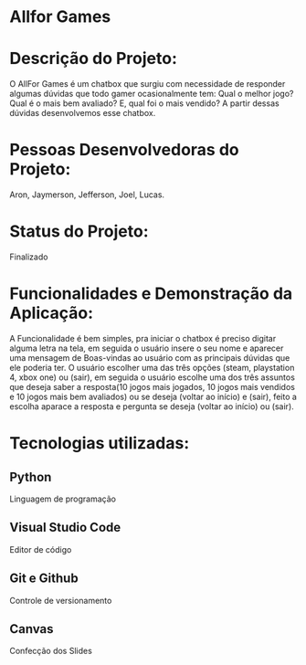 # Allfor Games

# Descrição do Projeto:
O AllFor Games é um chatbox que surgiu com necessidade de responder algumas dúvidas que todo gamer ocasionalmente tem: Qual o melhor jogo? Qual é o mais bem avaliado? E, qual foi o mais vendido?
A partir dessas dúvidas desenvolvemos esse chatbox.

# Pessoas Desenvolvedoras do Projeto:
Aron,
Jaymerson,
Jefferson,
Joel,
Lucas.

# Status do Projeto:
Finalizado

# Funcionalidades e Demonstração da Aplicação:
A Funcionalidade é bem simples, pra iniciar o chatbox é preciso digitar alguma letra na tela, em seguida o usuário insere o seu nome e aparecer uma mensagem de Boas-vindas ao usuário com as principais dúvidas que ele poderia ter. O usuário escolher uma das três opções (steam, playstation 4, xbox one) ou (sair), em seguida o usuário escolhe uma dos três assuntos que deseja saber a resposta(10 jogos mais jogados,  10 jogos mais vendidos e 10 jogos mais bem avaliados) ou se deseja (voltar ao início) e (sair), feito a escolha aparace a resposta e pergunta se deseja (voltar ao início) ou (sair).

# Tecnologias utilizadas:
## Python
Linguagem de programação
## Visual Studio Code
Editor de código
## Git e Github
Controle de versionamento
## Canvas
Confecção dos Slides

